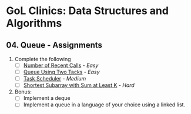 # GoL Clinics: Data Structures and Algorithms

## 04. Queue - Assignments

1. Complete the following
    - [ ] [Number of Recent Calls](https://leetcode.com/problems/number-of-recent-calls) - _Easy_
    - [ ] [Queue Using Two Tacks](https://www.hackerrank.com/challenges/queue-using-two-stacks/problem) - _Easy_
    - [ ] [Task Scheduler](https://leetcode.com/problems/task-scheduler) - _Medium_
    - [ ] [Shortest Subarray with Sum at Least K](https://leetcode.com/problems/shortest-subarray-with-sum-at-least-k) - _Hard_

2. Bonus:
    - [ ] Implement a deque
    - [ ] Implement a queue in a language of your choice using a linked list.
